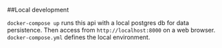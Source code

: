 ##Local development

`docker-compose up` runs this api with a local postgres db for data persistence. Then access from `http://localhost:8000` on a web browser. `docker-compose.yml` defines the local environment.
